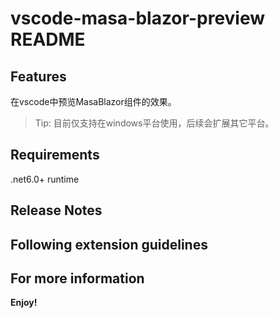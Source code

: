 # vscode-masa-blazor-preview README

## Features

在vscode中预览MasaBlazor组件的效果。

> Tip: 目前仅支持在windows平台使用，后续会扩展其它平台。

## Requirements

.net6.0+ runtime

## Release Notes

## Following extension guidelines

## For more information

**Enjoy!**
